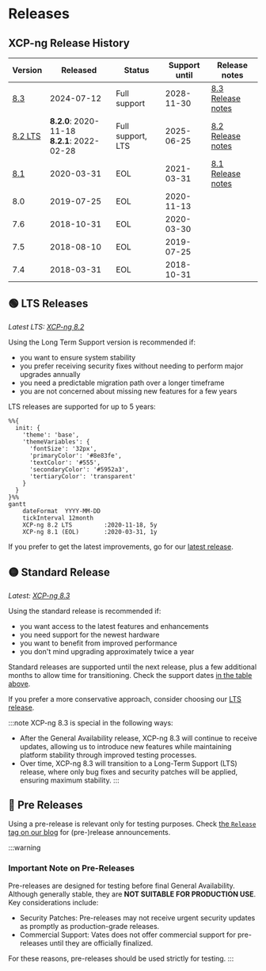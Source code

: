 # Releases

## XCP-ng Release History

| Version                   | Released   | Status               | Support until                                | Release notes                        |
| ---                       | ---        | ---                  | ---                                          | ---                                  |
| [8.3](release-8-3.md)     | 2024-07-12 | Full support         | 2028-11-30                                   | [8.3 Release notes](release-8-3.md)  |
| [8.2 LTS](release-8-2.md) | **8.2.0**:&nbsp;2020-11-18<br/>**8.2.1**:&nbsp;2022-02-28 | Full support, LTS    | 2025-06-25                                   | [8.2 Release notes](release-8-2.md)  |
| [8.1](release-8-1.md)     | 2020-03-31 | EOL                  | 2021-03-31                                   | [8.1 Release notes](release-8-1.md)  |
| 8.0                       | 2019-07-25 | EOL                  | 2020-11-13                                   |                                      |
| 7.6                       | 2018-10-31 | EOL                  | 2020-03-30                                   |                                      |
| 7.5                       | 2018-08-10 | EOL                  | 2019-07-25                                   |                                      |
| 7.4                       | 2018-03-31 | EOL                  | 2018-10-31                                   |                                      |

## 🟢 LTS Releases

*Latest LTS: [XCP-ng 8.2](release-8-2.md)*

Using the Long Term Support version is recommended if:

* you want to ensure system stability
* you prefer receiving security fixes without needing to perform major upgrades annually
* you need a predictable migration path over a longer timeframe
* you are not concerned about missing new features for a few years

LTS releases are supported for up to 5 years:

```mermaid
%%{
  init: {
    'theme': 'base',
    'themeVariables': {
      'fontSize': '32px',
      'primaryColor': '#8e83fe',
      'textColor': '#555',
      'secondaryColor': '#5952a3',
      'tertiaryColor': 'transparent'
    }
  }
}%%
gantt
    dateFormat  YYYY-MM-DD
    tickInterval 12month
    XCP-ng 8.2 LTS         :2020-11-18, 5y
    XCP-ng 8.1 (EOL)       :2020-03-31, 1y
```

If you prefer to get the latest improvements, go for our [latest release](#latest-releases).

## 🟡 Standard Release

*Latest: [XCP-ng 8.3](release-8-3.md)*

Using the standard release is recommended if:

* you want access to the latest features and enhancements
* you need support for the newest hardware
* you want to benefit from improved performance
* you don't mind upgrading approximately twice a year

Standard releases are supported until the next release, plus a few additional months to allow time for transitioning. Check the support dates [in the table above](#xcp-ng-release-history).

If you prefer a more conservative approach, consider choosing our [LTS release](#lts-releases).

:::note
XCP-ng 8.3 is special in the following ways:
* After the General Availability release, XCP-ng 8.3 will continue to receive updates, allowing us to introduce new features while maintaining platform stability through improved testing processes.
* Over time, XCP-ng 8.3 will transition to a Long-Term Support (LTS) release, where only bug fixes and security patches will be applied, ensuring maximum stability.
:::


## 🔴 Pre Releases

Using a pre-release is relevant only for testing purposes. Check [the `Release` tag on our blog](https://xcp-ng.org/blog/tag/release/) for (pre-)release announcements.

:::warning
### Important Note on Pre-Releases

Pre-releases are designed for testing before final General Availability. Although generally stable, they are **NOT SUITABLE FOR PRODUCTION USE**. Key considerations include:

* Security Patches: Pre-releases may not receive urgent security updates as promptly as production-grade releases.
* Commercial Support: Vates does not offer commercial support for pre-releases until they are officially finalized.

For these reasons, pre-releases should be used strictly for testing.
:::